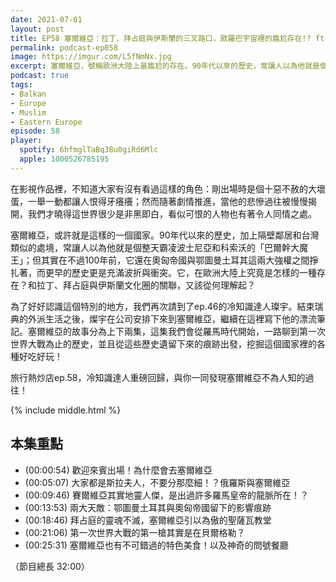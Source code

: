 ```yaml
---
date: 2021-07-01
layout: post
title: EP58 塞爾維亞：拉丁、拜占庭與伊斯蘭的三叉路口，歐羅巴宇宙裡的尷尬存在!? ft. 每日一冷 Mr Holiday 郭璨宇
permalink: podcast-ep058
image: https://imgur.com/L5fNmNx.jpg
excerpt: 塞爾維亞，號稱歐洲大陸上最尷尬的存在。90年代以來的歷史，常讓人以為他就是個整天霸凌波士尼亞和科索沃的大魔王，但其實在不過100年前，它還在奧匈帝國與鄂圖曼土耳其這兩大強權之間掙扎著。為了好好認識這個特別的地方，我們再次請到了ep.46的冷知識達人璨宇，與你一同發現這裡不為人知的過往！
podcast: true
tags:
- Balkan
- Europe
- Muslim
- Eastern Europe
episode: 58
player:
  spotify: 6hfmglTaBq38u0giRd6Mlc
  apple: 1000526785195
---
```


在影視作品裡，不知道大家有沒有看過這樣的角色：剛出場時是個十惡不赦的大壞蛋，一舉一動都讓人恨得牙癢癢；然而隨著劇情推進，當他的悲慘過往被慢慢揭開，我們才曉得這世界很少是非黑即白，看似可恨的人物也有著令人同情之處。

塞爾維亞，或許就是這樣的一個國家。90年代以來的歷史，加上隔壁鄰居和台灣類似的處境，常讓人以為他就是個整天霸凌波士尼亞和科索沃的「巴爾幹大魔王」；但其實在不過100年前，它還在奧匈帝國與鄂圖曼土耳其這兩大強權之間掙扎著，而更早的歷史更是充滿波折與衝突。它，在歐洲大陸上究竟是怎樣的一種存在？和拉丁、拜占庭與伊斯蘭文化圈的關聯，又該從何理解起？

為了好好認識這個特別的地方，我們再次請到了ep.46的冷知識達人璨宇。結束瑞典的外派生活之後，燦宇在公司安排下來到塞爾維亞，繼續在這裡寫下他的漂流筆記。塞爾維亞的故事分為上下兩集，這集我們會從羅馬時代開始，一路聊到第一次世界大戰為止的歷史，並且從這些歷史遺留下來的痕跡出發，挖掘這個國家裡的各種好吃好玩！

旅行熱炒店ep.58，冷知識達人重磅回歸，與你一同發現塞爾維亞不為人知的過往！

{% include middle.html %}

## 本集重點

* (00:00:54) 歡迎來賓出場！為什麼會去塞爾維亞
* (00:05:07) 大家都是斯拉夫人，不要分那麼細！？俄羅斯與塞爾維亞
* (00:09:46) 賽爾維亞其實地靈人傑，是出過許多羅馬皇帝的龍脈所在！？
* (00:13:53) 兩大天敵：鄂圖曼土耳其與奧匈帝國留下的影響痕跡
* (00:18:46) 拜占庭的靈魂不滅，塞爾維亞引以為傲的聖薩瓦教堂
* (00:21:06) 第一次世界大戰的第一槍其實是在貝爾格勒？
* (00:25:31) 塞爾維亞也有不可錯過的特色美食！以及神奇的問號餐廳

（節目總長 32:00）
